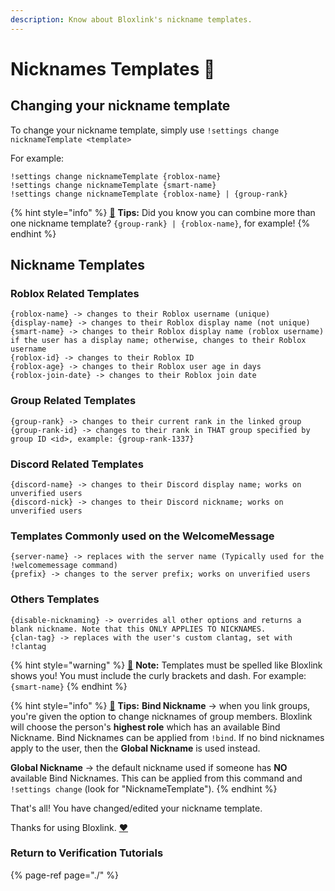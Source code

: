 ```yaml
---
description: Know about Bloxlink's nickname templates.
---
```


# Nicknames Templates 🔬

## Changing your nickname template

To change your nickname template, simply use `!settings change nicknameTemplate <template>`

For example: 

```text
!settings change nicknameTemplate {roblox-name}
!settings change nicknameTemplate {smart-name}
!settings change nicknameTemplate {roblox-name} | {group-rank}
```

{% hint style="info" %}
[🧙](https://emojipedia.org/mage/) **Tips:** Did you know you can combine more than one nickname template? `{group-rank} | {roblox-name}`, for example!
{% endhint %}

## Nickname Templates

### Roblox Related Templates

```text
{roblox-name} -> changes to their Roblox username (unique)
{display-name} -> changes to their Roblox display name (not unique)
{smart-name} -> changes to their Roblox display name (roblox username) if the user has a display name; otherwise, changes to their Roblox username
{roblox-id} -> changes to their Roblox ID
{roblox-age} -> changes to their Roblox user age in days
{roblox-join-date} -> changes to their Roblox join date
```

### Group Related Templates

```text
{group-rank} -> changes to their current rank in the linked group
{group-rank-id} -> changes to their rank in THAT group specified by group ID <id>, example: {group-rank-1337}
```

### Discord Related Templates

```text
{discord-name} -> changes to their Discord display name; works on unverified users
{discord-nick} -> changes to their Discord nickname; works on unverified users
```

### Templates Commonly used on the WelcomeMessage

```text
{server-name} -> replaces with the server name (Typically used for the !welcomemessage command)
{prefix} -> changes to the server prefix; works on unverified users
```

### Others Templates

```text
{disable-nicknaming} -> overrides all other options and returns a blank nickname. Note that this ONLY APPLIES TO NICKNAMES.
{clan-tag} -> replaces with the user's custom clantag, set with !clantag
```

{% hint style="warning" %}
[🧠](https://emojipedia.org/brain/) **Note:** Templates must be spelled like Bloxlink shows you! You must include the curly brackets and dash. For example: `{smart-name}`
{% endhint %}

{% hint style="info" %}
[🧙](https://emojipedia.org/mage/) **Tips:** **Bind Nickname** → when you link groups, you're given the option to change nicknames of group members. Bloxlink will choose the person's **highest role** which has an available Bind Nickname. Bind Nicknames can be applied from `!bind`. If no bind nicknames apply to the user, then the **Global Nickname** is used instead.

**Global Nickname** → the default nickname used if someone has **NO** available Bind Nicknames. This can be applied from this command and `!settings change` \(look for "NicknameTemplate"\).
{% endhint %}

That's all! You have changed/edited your nickname template.

Thanks for using Bloxlink. [❤️](https://emojipedia.org/red-heart/)

### Return to Verification Tutorials

{% page-ref page="./" %}

